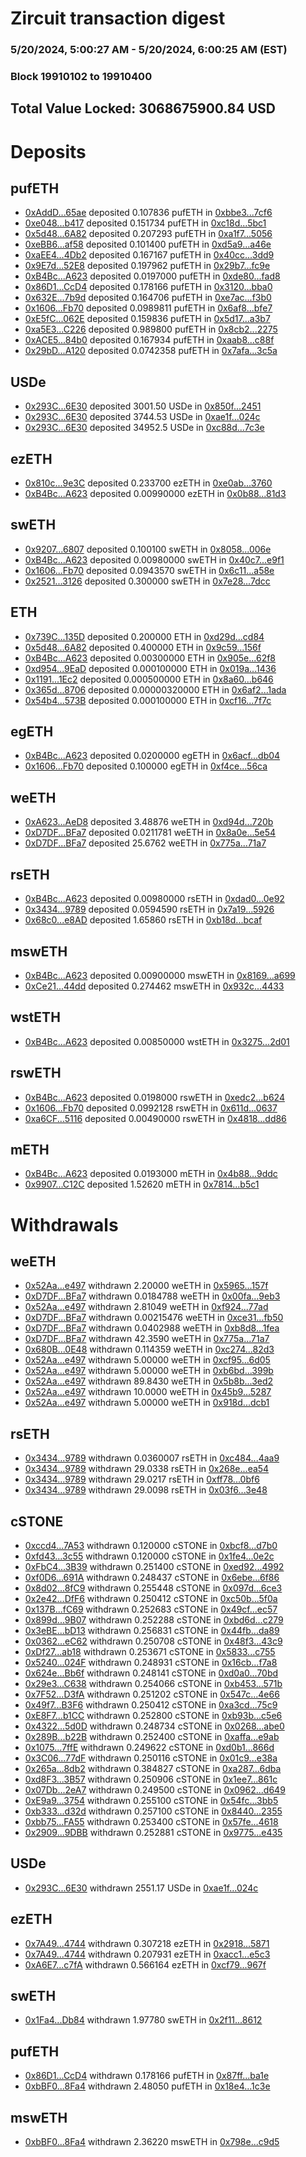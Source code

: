 # Zircuit transaction digest
### 5/20/2024, 5:00:27 AM - 5/20/2024, 6:00:25 AM (EST)
### Block 19910102 to 19910400

## Total Value Locked: 3068675900.84 USD

# Deposits
## pufETH
- [0xAddD...65ae](https://etherscan.io/address/0xAddD7d0Cdddef3A60742EEd8FfcD789A552265ae) deposited 0.107836 pufETH in [0xbbe3...7cf6](https://etherscan.io/tx/0xAddD7d0Cdddef3A60742EEd8FfcD789A552265ae)
- [0xe048...b417](https://etherscan.io/address/0xe048e9cD40EE1cca3617e26f4baB3BB699e7b417) deposited 0.151734 pufETH in [0xc18d...5bc1](https://etherscan.io/tx/0xe048e9cD40EE1cca3617e26f4baB3BB699e7b417)
- [0x5d48...6A82](https://etherscan.io/address/0x5d488cc1e19d19DEBcFAA17Bec2D525616e06A82) deposited 0.207293 pufETH in [0xa1f7...5056](https://etherscan.io/tx/0x5d488cc1e19d19DEBcFAA17Bec2D525616e06A82)
- [0xeBB6...af58](https://etherscan.io/address/0xeBB6be712a7CFf3E37BE349cdd2a6B4C4AcEaf58) deposited 0.101400 pufETH in [0xd5a9...a46e](https://etherscan.io/tx/0xeBB6be712a7CFf3E37BE349cdd2a6B4C4AcEaf58)
- [0xaEE4...4Db2](https://etherscan.io/address/0xaEE44F2b037BE5894AF77B2F5951f6CA84994Db2) deposited 0.167167 pufETH in [0x40cc...3dd9](https://etherscan.io/tx/0xaEE44F2b037BE5894AF77B2F5951f6CA84994Db2)
- [0x9E7d...52E8](https://etherscan.io/address/0x9E7dA3e7607f85AEbBb0D8ABBC4E0D5721d752E8) deposited 0.197962 pufETH in [0x29b7...fc9e](https://etherscan.io/tx/0x9E7dA3e7607f85AEbBb0D8ABBC4E0D5721d752E8)
- [0xB4Bc...A623](https://etherscan.io/address/0xB4BcF9f391d31594dc37598fDDb2D65e65d0A623) deposited 0.0197000 pufETH in [0xde80...fad8](https://etherscan.io/tx/0xB4BcF9f391d31594dc37598fDDb2D65e65d0A623)
- [0x86D1...CcD4](https://etherscan.io/address/0x86D1A248eb62cC4C7Bd8E215fCB8C8Dad75ECcD4) deposited 0.178166 pufETH in [0x3120...bba0](https://etherscan.io/tx/0x86D1A248eb62cC4C7Bd8E215fCB8C8Dad75ECcD4)
- [0x632E...7b9d](https://etherscan.io/address/0x632E6B9A978082401937470713C5D531A54B7b9d) deposited 0.164706 pufETH in [0xe7ac...f3b0](https://etherscan.io/tx/0x632E6B9A978082401937470713C5D531A54B7b9d)
- [0x1606...Fb70](https://etherscan.io/address/0x160685B670EF01A6CC005b61B145616083cdFb70) deposited 0.0989811 pufETH in [0x6af8...bfe7](https://etherscan.io/tx/0x160685B670EF01A6CC005b61B145616083cdFb70)
- [0xE5fC...062E](https://etherscan.io/address/0xE5fC2E5F95F78D66C75753195D3D9aD727F3062E) deposited 0.159836 pufETH in [0x5d17...a3b7](https://etherscan.io/tx/0xE5fC2E5F95F78D66C75753195D3D9aD727F3062E)
- [0xa5E3...C226](https://etherscan.io/address/0xa5E30A54c898AB5eD4D30dcc4B2a921D4e2dC226) deposited 0.989800 pufETH in [0x8cb2...2275](https://etherscan.io/tx/0xa5E30A54c898AB5eD4D30dcc4B2a921D4e2dC226)
- [0xACE5...84b0](https://etherscan.io/address/0xACE5c60e4e8BAF88d9496DAaec05a8a2c00084b0) deposited 0.167934 pufETH in [0xaab8...c88f](https://etherscan.io/tx/0xACE5c60e4e8BAF88d9496DAaec05a8a2c00084b0)
- [0x29bD...A120](https://etherscan.io/address/0x29bD63b9730c8921b2B761F5de69ba36B92bA120) deposited 0.0742358 pufETH in [0x7afa...3c5a](https://etherscan.io/tx/0x29bD63b9730c8921b2B761F5de69ba36B92bA120)
## USDe
- [0x293C...6E30](https://etherscan.io/address/0x293C6937D8D82e05B01335F7B33FBA0c8e256E30) deposited 3001.50 USDe in [0x850f...2451](https://etherscan.io/tx/0x293C6937D8D82e05B01335F7B33FBA0c8e256E30)
- [0x293C...6E30](https://etherscan.io/address/0x293C6937D8D82e05B01335F7B33FBA0c8e256E30) deposited 3744.53 USDe in [0xae1f...024c](https://etherscan.io/tx/0x293C6937D8D82e05B01335F7B33FBA0c8e256E30)
- [0x293C...6E30](https://etherscan.io/address/0x293C6937D8D82e05B01335F7B33FBA0c8e256E30) deposited 34952.5 USDe in [0xc88d...7c3e](https://etherscan.io/tx/0x293C6937D8D82e05B01335F7B33FBA0c8e256E30)
## ezETH
- [0x810c...9e3C](https://etherscan.io/address/0x810c08e8871eCd24836815DaEaBcDF77552a9e3C) deposited 0.233700 ezETH in [0xe0ab...3760](https://etherscan.io/tx/0x810c08e8871eCd24836815DaEaBcDF77552a9e3C)
- [0xB4Bc...A623](https://etherscan.io/address/0xB4BcF9f391d31594dc37598fDDb2D65e65d0A623) deposited 0.00990000 ezETH in [0x0b88...81d3](https://etherscan.io/tx/0xB4BcF9f391d31594dc37598fDDb2D65e65d0A623)
## swETH
- [0x9207...6807](https://etherscan.io/address/0x920716350c619d0e73d43C92FA7274d2C7Bb6807) deposited 0.100100 swETH in [0x8058...006e](https://etherscan.io/tx/0x920716350c619d0e73d43C92FA7274d2C7Bb6807)
- [0xB4Bc...A623](https://etherscan.io/address/0xB4BcF9f391d31594dc37598fDDb2D65e65d0A623) deposited 0.00980000 swETH in [0x40c7...e9f1](https://etherscan.io/tx/0xB4BcF9f391d31594dc37598fDDb2D65e65d0A623)
- [0x1606...Fb70](https://etherscan.io/address/0x160685B670EF01A6CC005b61B145616083cdFb70) deposited 0.0943570 swETH in [0x6c11...a58e](https://etherscan.io/tx/0x160685B670EF01A6CC005b61B145616083cdFb70)
- [0x2521...3126](https://etherscan.io/address/0x25219793a91348553F75A130c7e0A5926e8E3126) deposited 0.300000 swETH in [0x7e28...7dcc](https://etherscan.io/tx/0x25219793a91348553F75A130c7e0A5926e8E3126)
## ETH
- [0x739C...135D](https://etherscan.io/address/0x739Cd3B28AC8d035CA58A6a9A0645BB49821135D) deposited 0.200000 ETH in [0xd29d...cd84](https://etherscan.io/tx/0x739Cd3B28AC8d035CA58A6a9A0645BB49821135D)
- [0x5d48...6A82](https://etherscan.io/address/0x5d488cc1e19d19DEBcFAA17Bec2D525616e06A82) deposited 0.400000 ETH in [0x9c59...156f](https://etherscan.io/tx/0x5d488cc1e19d19DEBcFAA17Bec2D525616e06A82)
- [0xB4Bc...A623](https://etherscan.io/address/0xB4BcF9f391d31594dc37598fDDb2D65e65d0A623) deposited 0.00300000 ETH in [0x905e...62f8](https://etherscan.io/tx/0xB4BcF9f391d31594dc37598fDDb2D65e65d0A623)
- [0xd954...9EaD](https://etherscan.io/address/0xd954795480e312Bd8147C8763376A4EAb3509EaD) deposited 0.000100000 ETH in [0x019a...1436](https://etherscan.io/tx/0xd954795480e312Bd8147C8763376A4EAb3509EaD)
- [0x1191...1Ec2](https://etherscan.io/address/0x1191eA6fe3Fb90b16eE567275e6B96750d801Ec2) deposited 0.000500000 ETH in [0x8a60...b646](https://etherscan.io/tx/0x1191eA6fe3Fb90b16eE567275e6B96750d801Ec2)
- [0x365d...8706](https://etherscan.io/address/0x365d03c77Cf7a70022cD01601BBe9099BCd78706) deposited 0.00000320000 ETH in [0x6af2...1ada](https://etherscan.io/tx/0x365d03c77Cf7a70022cD01601BBe9099BCd78706)
- [0x54b4...573B](https://etherscan.io/address/0x54b4C992F089faA6F8d7B2AE5173ac58283C573B) deposited 0.000100000 ETH in [0xcf16...7f7c](https://etherscan.io/tx/0x54b4C992F089faA6F8d7B2AE5173ac58283C573B)
## egETH
- [0xB4Bc...A623](https://etherscan.io/address/0xB4BcF9f391d31594dc37598fDDb2D65e65d0A623) deposited 0.0200000 egETH in [0x6acf...db04](https://etherscan.io/tx/0xB4BcF9f391d31594dc37598fDDb2D65e65d0A623)
- [0x1606...Fb70](https://etherscan.io/address/0x160685B670EF01A6CC005b61B145616083cdFb70) deposited 0.100000 egETH in [0xf4ce...56ca](https://etherscan.io/tx/0x160685B670EF01A6CC005b61B145616083cdFb70)
## weETH
- [0xA623...AeD8](https://etherscan.io/address/0xA62315902fAADC69F898cc8B85F86FfD1F6aAeD8) deposited 3.48876 weETH in [0xd94d...720b](https://etherscan.io/tx/0xA62315902fAADC69F898cc8B85F86FfD1F6aAeD8)
- [0xD7DF...BFa7](https://etherscan.io/address/0xD7DF7E085214743530afF339aFC420c7c720BFa7) deposited 0.0211781 weETH in [0x8a0e...5e54](https://etherscan.io/tx/0xD7DF7E085214743530afF339aFC420c7c720BFa7)
- [0xD7DF...BFa7](https://etherscan.io/address/0xD7DF7E085214743530afF339aFC420c7c720BFa7) deposited 25.6762 weETH in [0x775a...71a7](https://etherscan.io/tx/0xD7DF7E085214743530afF339aFC420c7c720BFa7)
## rsETH
- [0xB4Bc...A623](https://etherscan.io/address/0xB4BcF9f391d31594dc37598fDDb2D65e65d0A623) deposited 0.00980000 rsETH in [0xdad0...0e92](https://etherscan.io/tx/0xB4BcF9f391d31594dc37598fDDb2D65e65d0A623)
- [0x3434...9789](https://etherscan.io/address/0x34349c5569e7B846c3558961552D2202760A9789) deposited 0.0594590 rsETH in [0x7a19...5926](https://etherscan.io/tx/0x34349c5569e7B846c3558961552D2202760A9789)
- [0x68c0...e8AD](https://etherscan.io/address/0x68c051F50a9185519476487e80155900106fe8AD) deposited 1.65860 rsETH in [0xb18d...bcaf](https://etherscan.io/tx/0x68c051F50a9185519476487e80155900106fe8AD)
## mswETH
- [0xB4Bc...A623](https://etherscan.io/address/0xB4BcF9f391d31594dc37598fDDb2D65e65d0A623) deposited 0.00900000 mswETH in [0x8169...a699](https://etherscan.io/tx/0xB4BcF9f391d31594dc37598fDDb2D65e65d0A623)
- [0xCe21...44dd](https://etherscan.io/address/0xCe2192f2Ae41C6eafBDDea45a6deeD921b9644dd) deposited 0.274462 mswETH in [0x932c...4433](https://etherscan.io/tx/0xCe2192f2Ae41C6eafBDDea45a6deeD921b9644dd)
## wstETH
- [0xB4Bc...A623](https://etherscan.io/address/0xB4BcF9f391d31594dc37598fDDb2D65e65d0A623) deposited 0.00850000 wstETH in [0x3275...2d01](https://etherscan.io/tx/0xB4BcF9f391d31594dc37598fDDb2D65e65d0A623)
## rswETH
- [0xB4Bc...A623](https://etherscan.io/address/0xB4BcF9f391d31594dc37598fDDb2D65e65d0A623) deposited 0.0198000 rswETH in [0xedc2...b624](https://etherscan.io/tx/0xB4BcF9f391d31594dc37598fDDb2D65e65d0A623)
- [0x1606...Fb70](https://etherscan.io/address/0x160685B670EF01A6CC005b61B145616083cdFb70) deposited 0.0992128 rswETH in [0x611d...0637](https://etherscan.io/tx/0x160685B670EF01A6CC005b61B145616083cdFb70)
- [0xa6CF...5116](https://etherscan.io/address/0xa6CF9bf8EcaFf5300E38C0169FF45bd9A5E15116) deposited 0.00490000 rswETH in [0x4818...dd86](https://etherscan.io/tx/0xa6CF9bf8EcaFf5300E38C0169FF45bd9A5E15116)
## mETH
- [0xB4Bc...A623](https://etherscan.io/address/0xB4BcF9f391d31594dc37598fDDb2D65e65d0A623) deposited 0.0193000 mETH in [0x4b88...9ddc](https://etherscan.io/tx/0xB4BcF9f391d31594dc37598fDDb2D65e65d0A623)
- [0x9907...C12C](https://etherscan.io/address/0x99079745001F861ce5E0c1A27F8e4EBe55CaC12C) deposited 1.52620 mETH in [0x7814...b5c1](https://etherscan.io/tx/0x99079745001F861ce5E0c1A27F8e4EBe55CaC12C)
# Withdrawals
## weETH
- [0x52Aa...e497](https://etherscan.io/address/0x52Aa899454998Be5b000Ad077a46Bbe360F4e497) withdrawn 2.20000 weETH in [0x5965...157f](https://etherscan.io/tx/0x52Aa899454998Be5b000Ad077a46Bbe360F4e497)
- [0xD7DF...BFa7](https://etherscan.io/address/0xD7DF7E085214743530afF339aFC420c7c720BFa7) withdrawn 0.0184788 weETH in [0x00fa...9eb3](https://etherscan.io/tx/0xD7DF7E085214743530afF339aFC420c7c720BFa7)
- [0x52Aa...e497](https://etherscan.io/address/0x52Aa899454998Be5b000Ad077a46Bbe360F4e497) withdrawn 2.81049 weETH in [0xf924...77ad](https://etherscan.io/tx/0x52Aa899454998Be5b000Ad077a46Bbe360F4e497)
- [0xD7DF...BFa7](https://etherscan.io/address/0xD7DF7E085214743530afF339aFC420c7c720BFa7) withdrawn 0.00215476 weETH in [0xce31...fb50](https://etherscan.io/tx/0xD7DF7E085214743530afF339aFC420c7c720BFa7)
- [0xD7DF...BFa7](https://etherscan.io/address/0xD7DF7E085214743530afF339aFC420c7c720BFa7) withdrawn 0.0402988 weETH in [0xb8d8...1fea](https://etherscan.io/tx/0xD7DF7E085214743530afF339aFC420c7c720BFa7)
- [0xD7DF...BFa7](https://etherscan.io/address/0xD7DF7E085214743530afF339aFC420c7c720BFa7) withdrawn 42.3590 weETH in [0x775a...71a7](https://etherscan.io/tx/0xD7DF7E085214743530afF339aFC420c7c720BFa7)
- [0x680B...0E48](https://etherscan.io/address/0x680Bf4c972D057bF356Efb129730cb3Ad8FD0E48) withdrawn 0.114359 weETH in [0xc274...82d3](https://etherscan.io/tx/0x680Bf4c972D057bF356Efb129730cb3Ad8FD0E48)
- [0x52Aa...e497](https://etherscan.io/address/0x52Aa899454998Be5b000Ad077a46Bbe360F4e497) withdrawn 5.00000 weETH in [0xcf95...6d05](https://etherscan.io/tx/0x52Aa899454998Be5b000Ad077a46Bbe360F4e497)
- [0x52Aa...e497](https://etherscan.io/address/0x52Aa899454998Be5b000Ad077a46Bbe360F4e497) withdrawn 5.00000 weETH in [0xb6bd...399b](https://etherscan.io/tx/0x52Aa899454998Be5b000Ad077a46Bbe360F4e497)
- [0x52Aa...e497](https://etherscan.io/address/0x52Aa899454998Be5b000Ad077a46Bbe360F4e497) withdrawn 89.8430 weETH in [0x5b8b...3ed2](https://etherscan.io/tx/0x52Aa899454998Be5b000Ad077a46Bbe360F4e497)
- [0x52Aa...e497](https://etherscan.io/address/0x52Aa899454998Be5b000Ad077a46Bbe360F4e497) withdrawn 10.0000 weETH in [0x45b9...5287](https://etherscan.io/tx/0x52Aa899454998Be5b000Ad077a46Bbe360F4e497)
- [0x52Aa...e497](https://etherscan.io/address/0x52Aa899454998Be5b000Ad077a46Bbe360F4e497) withdrawn 5.00000 weETH in [0x918d...dcb1](https://etherscan.io/tx/0x52Aa899454998Be5b000Ad077a46Bbe360F4e497)
## rsETH
- [0x3434...9789](https://etherscan.io/address/0x34349c5569e7B846c3558961552D2202760A9789) withdrawn 0.0360007 rsETH in [0xc484...4aa9](https://etherscan.io/tx/0x34349c5569e7B846c3558961552D2202760A9789)
- [0x3434...9789](https://etherscan.io/address/0x34349c5569e7B846c3558961552D2202760A9789) withdrawn 29.0338 rsETH in [0x268e...ea54](https://etherscan.io/tx/0x34349c5569e7B846c3558961552D2202760A9789)
- [0x3434...9789](https://etherscan.io/address/0x34349c5569e7B846c3558961552D2202760A9789) withdrawn 29.0217 rsETH in [0xff78...0bf6](https://etherscan.io/tx/0x34349c5569e7B846c3558961552D2202760A9789)
- [0x3434...9789](https://etherscan.io/address/0x34349c5569e7B846c3558961552D2202760A9789) withdrawn 29.0098 rsETH in [0x03f6...3e48](https://etherscan.io/tx/0x34349c5569e7B846c3558961552D2202760A9789)
## cSTONE
- [0xccd4...7A53](https://etherscan.io/address/0xccd41EDd9D3151529778E2e324c06A6B80257A53) withdrawn 0.120000 cSTONE in [0xbcf8...d7b0](https://etherscan.io/tx/0xccd41EDd9D3151529778E2e324c06A6B80257A53)
- [0xfd43...3c55](https://etherscan.io/address/0xfd43EF30581DD32F6605476fD79dc4c0718a3c55) withdrawn 0.120000 cSTONE in [0x1fe4...0e2c](https://etherscan.io/tx/0xfd43EF30581DD32F6605476fD79dc4c0718a3c55)
- [0xFbC4...3B39](https://etherscan.io/address/0xFbC4b00EDf4224E17E893CdFE1020282050F3B39) withdrawn 0.251400 cSTONE in [0xed92...4992](https://etherscan.io/tx/0xFbC4b00EDf4224E17E893CdFE1020282050F3B39)
- [0xf0D6...691A](https://etherscan.io/address/0xf0D655afd16Ba64cF9c4E64B280b40a55E5A691A) withdrawn 0.248437 cSTONE in [0x6ebe...6f86](https://etherscan.io/tx/0xf0D655afd16Ba64cF9c4E64B280b40a55E5A691A)
- [0x8d02...8fC9](https://etherscan.io/address/0x8d02F3ED447D0360A69CDB696c1F27098C5A8fC9) withdrawn 0.255448 cSTONE in [0x097d...6ce3](https://etherscan.io/tx/0x8d02F3ED447D0360A69CDB696c1F27098C5A8fC9)
- [0x2e42...DfF6](https://etherscan.io/address/0x2e42b0Ca08306B1d06A60a6f88768F1F1898DfF6) withdrawn 0.250412 cSTONE in [0xc50b...5f0a](https://etherscan.io/tx/0x2e42b0Ca08306B1d06A60a6f88768F1F1898DfF6)
- [0x137B...fC69](https://etherscan.io/address/0x137B1CE6aFE43830Ea102891894010cDCb77fC69) withdrawn 0.252683 cSTONE in [0x49cf...ec57](https://etherscan.io/tx/0x137B1CE6aFE43830Ea102891894010cDCb77fC69)
- [0x899d...9B07](https://etherscan.io/address/0x899d047cAB849Aa6BB333464431D9490F2609B07) withdrawn 0.252288 cSTONE in [0xbd6d...c279](https://etherscan.io/tx/0x899d047cAB849Aa6BB333464431D9490F2609B07)
- [0x3eBE...bD13](https://etherscan.io/address/0x3eBE3ac6d6Ef6f0AAb85C72f4dc9fC21aEC1bD13) withdrawn 0.256831 cSTONE in [0x44fb...da89](https://etherscan.io/tx/0x3eBE3ac6d6Ef6f0AAb85C72f4dc9fC21aEC1bD13)
- [0x0362...eC62](https://etherscan.io/address/0x0362af1e00B67567853cFFFDC6cB2Ff92765eC62) withdrawn 0.250708 cSTONE in [0x48f3...43c9](https://etherscan.io/tx/0x0362af1e00B67567853cFFFDC6cB2Ff92765eC62)
- [0xDf27...ab18](https://etherscan.io/address/0xDf2713917d7b527e3d1140B1C3078e244d93ab18) withdrawn 0.253671 cSTONE in [0x5833...c755](https://etherscan.io/tx/0xDf2713917d7b527e3d1140B1C3078e244d93ab18)
- [0x5240...024F](https://etherscan.io/address/0x5240A82f4370184C689501A8741e37c025e5024F) withdrawn 0.248931 cSTONE in [0x16cb...f7a8](https://etherscan.io/tx/0x5240A82f4370184C689501A8741e37c025e5024F)
- [0x624e...Bb6f](https://etherscan.io/address/0x624e3Bdd2902ec5690a55bcCeE9e9BD2AD65Bb6f) withdrawn 0.248141 cSTONE in [0xd0a0...70bd](https://etherscan.io/tx/0x624e3Bdd2902ec5690a55bcCeE9e9BD2AD65Bb6f)
- [0x29e3...C638](https://etherscan.io/address/0x29e3f3A8C8F3E3Db5022De8e271830E22b97C638) withdrawn 0.254066 cSTONE in [0xb453...571b](https://etherscan.io/tx/0x29e3f3A8C8F3E3Db5022De8e271830E22b97C638)
- [0x7F52...D3fA](https://etherscan.io/address/0x7F52D44DA1a80ff7BC8573F9c28411d10f6DD3fA) withdrawn 0.251202 cSTONE in [0x547c...4e66](https://etherscan.io/tx/0x7F52D44DA1a80ff7BC8573F9c28411d10f6DD3fA)
- [0x49f7...B3F6](https://etherscan.io/address/0x49f72B859d98617689122F128B7F2505E8AeB3F6) withdrawn 0.250412 cSTONE in [0xa3cd...75c9](https://etherscan.io/tx/0x49f72B859d98617689122F128B7F2505E8AeB3F6)
- [0xE8F7...b1CC](https://etherscan.io/address/0xE8F7B02c30f59e702D45aD7E18a571DaCDDFb1CC) withdrawn 0.252800 cSTONE in [0xb93b...c5e6](https://etherscan.io/tx/0xE8F7B02c30f59e702D45aD7E18a571DaCDDFb1CC)
- [0x4322...5d0D](https://etherscan.io/address/0x43222070d791528A146902Cf1Eacd32e6ba65d0D) withdrawn 0.248734 cSTONE in [0x0268...abe0](https://etherscan.io/tx/0x43222070d791528A146902Cf1Eacd32e6ba65d0D)
- [0x289B...b22B](https://etherscan.io/address/0x289Bb655B0893cd10CDd2a23abE444d47c1fb22B) withdrawn 0.252400 cSTONE in [0xaffa...e9ab](https://etherscan.io/tx/0x289Bb655B0893cd10CDd2a23abE444d47c1fb22B)
- [0x1075...7ffE](https://etherscan.io/address/0x10759aBb8765cdfD6b8D9B972D6Bc1aF9D367ffE) withdrawn 0.249622 cSTONE in [0xd0b1...866d](https://etherscan.io/tx/0x10759aBb8765cdfD6b8D9B972D6Bc1aF9D367ffE)
- [0x3C06...77dF](https://etherscan.io/address/0x3C0655089861E585DbD64d93D9f5b85825Cd77dF) withdrawn 0.250116 cSTONE in [0x01c9...e38a](https://etherscan.io/tx/0x3C0655089861E585DbD64d93D9f5b85825Cd77dF)
- [0x265a...8db2](https://etherscan.io/address/0x265a4898a71A8aFED8A2da2FDC8Cd3C15BbB8db2) withdrawn 0.384827 cSTONE in [0xa287...6dba](https://etherscan.io/tx/0x265a4898a71A8aFED8A2da2FDC8Cd3C15BbB8db2)
- [0xd8F3...3B57](https://etherscan.io/address/0xd8F352A28C51DB124E7d891E0e864295867A3B57) withdrawn 0.250906 cSTONE in [0x1ee7...861c](https://etherscan.io/tx/0xd8F352A28C51DB124E7d891E0e864295867A3B57)
- [0x07Db...2eA7](https://etherscan.io/address/0x07DbE7e065092420176598e16cA6C589FC852eA7) withdrawn 0.249500 cSTONE in [0x0962...d649](https://etherscan.io/tx/0x07DbE7e065092420176598e16cA6C589FC852eA7)
- [0xE9a9...3754](https://etherscan.io/address/0xE9a9f9f834af9c04C5Ec53013E02cf0BaD703754) withdrawn 0.255100 cSTONE in [0x54fc...3bb5](https://etherscan.io/tx/0xE9a9f9f834af9c04C5Ec53013E02cf0BaD703754)
- [0xb333...d32d](https://etherscan.io/address/0xb3330a90705C3597f28430a6729E897c3C65d32d) withdrawn 0.257100 cSTONE in [0x8440...2355](https://etherscan.io/tx/0xb3330a90705C3597f28430a6729E897c3C65d32d)
- [0xbb75...FA55](https://etherscan.io/address/0xbb755eb2869C5113DAc4C1160A1Df6453BCCFA55) withdrawn 0.253400 cSTONE in [0x57fe...4618](https://etherscan.io/tx/0xbb755eb2869C5113DAc4C1160A1Df6453BCCFA55)
- [0x2909...9DBB](https://etherscan.io/address/0x29093984C8d27fE59f60DD643A8601451fDd9DBB) withdrawn 0.252881 cSTONE in [0x9775...e435](https://etherscan.io/tx/0x29093984C8d27fE59f60DD643A8601451fDd9DBB)
## USDe
- [0x293C...6E30](https://etherscan.io/address/0x293C6937D8D82e05B01335F7B33FBA0c8e256E30) withdrawn 2551.17 USDe in [0xae1f...024c](https://etherscan.io/tx/0x293C6937D8D82e05B01335F7B33FBA0c8e256E30)
## ezETH
- [0x7A49...4744](https://etherscan.io/address/0x7A493Be5c2ce014cD049Bf178a1ac0Db1B434744) withdrawn 0.307218 ezETH in [0x2918...5871](https://etherscan.io/tx/0x7A493Be5c2ce014cD049Bf178a1ac0Db1B434744)
- [0x7A49...4744](https://etherscan.io/address/0x7A493Be5c2ce014cD049Bf178a1ac0Db1B434744) withdrawn 0.207931 ezETH in [0xacc1...e5c3](https://etherscan.io/tx/0x7A493Be5c2ce014cD049Bf178a1ac0Db1B434744)
- [0xA6E7...c7fA](https://etherscan.io/address/0xA6E7f777C8Fac6Ab0DAc171eFdAd26395DF8c7fA) withdrawn 0.566164 ezETH in [0xcf79...967f](https://etherscan.io/tx/0xA6E7f777C8Fac6Ab0DAc171eFdAd26395DF8c7fA)
## swETH
- [0x1Fa4...Db84](https://etherscan.io/address/0x1Fa4c4ea0cEEb34BF67c13bE01E477cF0bc8Db84) withdrawn 1.97780 swETH in [0x2f11...8612](https://etherscan.io/tx/0x1Fa4c4ea0cEEb34BF67c13bE01E477cF0bc8Db84)
## pufETH
- [0x86D1...CcD4](https://etherscan.io/address/0x86D1A248eb62cC4C7Bd8E215fCB8C8Dad75ECcD4) withdrawn 0.178166 pufETH in [0x87ff...ba1e](https://etherscan.io/tx/0x86D1A248eb62cC4C7Bd8E215fCB8C8Dad75ECcD4)
- [0xbBF0...8Fa4](https://etherscan.io/address/0xbBF0A278Cf559DC5E41896b8A625843B36f98Fa4) withdrawn 2.48050 pufETH in [0x18e4...1c3e](https://etherscan.io/tx/0xbBF0A278Cf559DC5E41896b8A625843B36f98Fa4)
## mswETH
- [0xbBF0...8Fa4](https://etherscan.io/address/0xbBF0A278Cf559DC5E41896b8A625843B36f98Fa4) withdrawn 2.36220 mswETH in [0x798e...c9d5](https://etherscan.io/tx/0xbBF0A278Cf559DC5E41896b8A625843B36f98Fa4)
